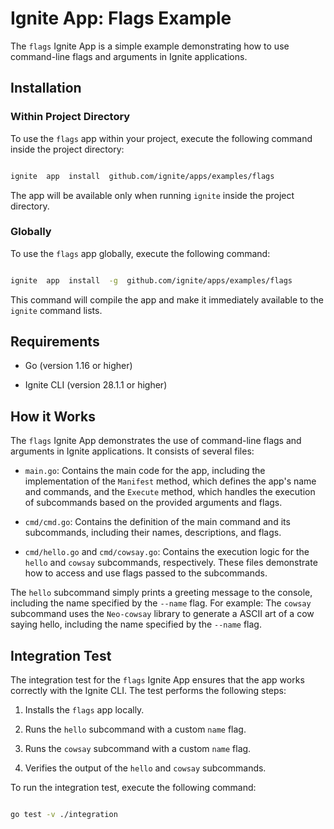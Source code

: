 
  

# Ignite App: Flags Example

The `flags` Ignite App is a simple example demonstrating how to use command-line flags and arguments in Ignite applications.
  

## Installation

  

### Within Project Directory

  

To use the `flags` app within your project, execute the following command inside the project directory:

  

```bash

ignite  app  install  github.com/ignite/apps/examples/flags

```

  

The app will be available only when running `ignite` inside the project directory.

  

### Globally

  

To use the `flags` app globally, execute the following command:

  

```bash

ignite  app  install  -g  github.com/ignite/apps/examples/flags

```

  

This command will compile the app and make it immediately available to the `ignite` command lists.

  

## Requirements

  

- Go (version 1.16 or higher)

- Ignite CLI (version 28.1.1 or higher)

  

## How it Works

  

The `flags` Ignite App demonstrates the use of command-line flags and arguments in Ignite applications. It consists of several files:
-   `main.go`: Contains the main code for the app, including the implementation of the `Manifest` method, which defines the app's name and commands, and the `Execute` method, which handles the execution of subcommands based on the provided arguments and flags.
    
-   `cmd/cmd.go`: Contains the definition of the main command and its subcommands, including their names, descriptions, and flags.
    
-   `cmd/hello.go` and `cmd/cowsay.go`: Contains the execution logic for the `hello` and `cowsay` subcommands, respectively. These files demonstrate how to access and use flags passed to the subcommands.
  

The `hello` subcommand simply prints a greeting message to the console, including the name specified by the `--name` flag. For example:
 The `cowsay` subcommand uses the `Neo-cowsay` library to generate a ASCII art of a cow saying hello, including the name specified by the `--name` flag.
 

## Integration Test

  

The integration test for the `flags` Ignite App ensures that the app works correctly with the Ignite CLI. The test performs the following steps:

  

1.  Installs the `flags` app locally.

2.  Runs the `hello` subcommand with a custom `name` flag.

3.  Runs the `cowsay` subcommand with a custom `name` flag.

5.  Verifies the output of the `hello` and `cowsay` subcommands.

  

To run the integration test, execute the following command:

  

```bash

go test -v ./integration

```
